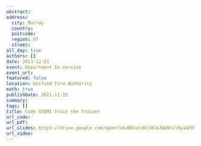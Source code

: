 ```yaml
---
abstract: 
address:
  city: Murray
  country:
  postcode: 
  region: UT
  street: 
all_day: true
authors: []
date: 2013-12-01
event: Department In-service
event_url: 
featured: false
location: Unified Fire Authority
math: true
publishDate: 2021-11-15
summary: 
tags: []
title: Code STEMI Train the Trainer
url_code: 
url_pdf: 
url_slides: https://drive.google.com/open?id=0B5v5sKtJ0CbJWUNtclNyaUFRTUU
url_video: 
---
```

